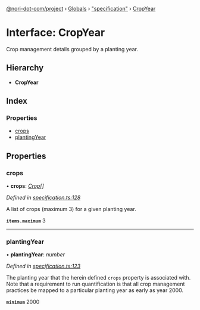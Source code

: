 [@nori-dot-com/project](../README.md) › [Globals](../globals.md) › ["specification"](../modules/_specification_.md) › [CropYear](_specification_.cropyear.md)

# Interface: CropYear

Crop management details grouped by a planting year.

## Hierarchy

* **CropYear**

## Index

### Properties

* [crops](_specification_.cropyear.md#crops)
* [plantingYear](_specification_.cropyear.md#plantingyear)

## Properties

###  crops

• **crops**: *[Crop](_specification_.crop.md)[]*

*Defined in [specification.ts:128](https://github.com/nori-dot-eco/nori-dot-com/blob/a4f827b/packages/project/src/specification.ts#L128)*

A list of crops (maximum 3) for a given planting year.

**`items.maximum`** 3

___

###  plantingYear

• **plantingYear**: *number*

*Defined in [specification.ts:123](https://github.com/nori-dot-eco/nori-dot-com/blob/a4f827b/packages/project/src/specification.ts#L123)*

The planting year that the herein defined `crops` property is associated with. Note that a requirement to run quantification is that all crop management practices be mapped to a particular planting year as early as year 2000.

**`minimum`** 2000
